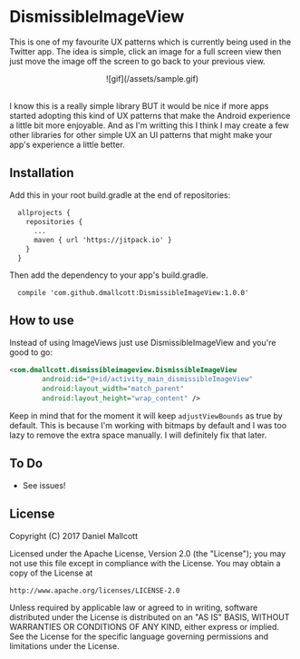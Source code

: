 # DismissibleImageView

This is one of my favourite UX patterns which is currently being used in the Twitter app. The idea is simple, click an image for a full screen view then just move the image off the screen to go back to your previous view.

<div style="text-align:center">![gif](/assets/sample.gif)</div>
<br/>

I know this is a really simple library BUT it would be nice if more apps started adopting this kind of UX patterns that make the Android experience a little bit more enjoyable. And as I'm writting this I think I may create a few other libraries for other simple UX an UI patterns that might make your app's experience a little better.

## Installation

Add this in your root build.gradle at the end of repositories:
```
  allprojects {
    repositories {
      ...
      maven { url 'https://jitpack.io' }
    }
  }
```
Then add the dependency to your app's build.gradle.

```
  compile 'com.github.dmallcott:DismissibleImageView:1.0.0'
```


## How to use

Instead of using ImageViews just use DismissibleImageView and you're good to go:

```xml
<com.dmallcott.dismissibleimageview.DismissibleImageView
        android:id="@+id/activity_main_dismissibleImageView"
        android:layout_width="match_parent"
        android:layout_height="wrap_content" />
```

Keep in mind that for the moment it will keep `adjustViewBounds` as true by default. This is because I'm working with bitmaps by default and I was too lazy to remove the extra space manually. I will definitely fix that later.

## To Do
* See issues!

## License

Copyright (C) 2017 Daniel Mallcott

Licensed under the Apache License, Version 2.0 (the "License");
you may not use this file except in compliance with the License.
You may obtain a copy of the License at

    http://www.apache.org/licenses/LICENSE-2.0

Unless required by applicable law or agreed to in writing, software
distributed under the License is distributed on an "AS IS" BASIS,
WITHOUT WARRANTIES OR CONDITIONS OF ANY KIND, either express or implied.
See the License for the specific language governing permissions and
limitations under the License.

